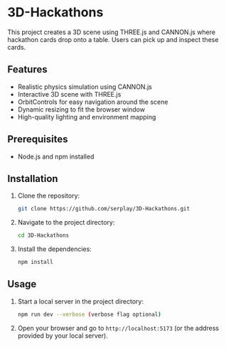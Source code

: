 # 3D-Hackathons

This project creates a 3D scene using THREE.js and CANNON.js where hackathon cards drop onto a table. Users can pick up and inspect these cards.

## Features

- Realistic physics simulation using CANNON.js
- Interactive 3D scene with THREE.js
- OrbitControls for easy navigation around the scene
- Dynamic resizing to fit the browser window
- High-quality lighting and environment mapping

## Prerequisites

- Node.js and npm installed

## Installation

1. Clone the repository:
    ```sh
    git clone https://github.com/serplay/3D-Hackathons.git
    ```
2. Navigate to the project directory:
    ```sh
    cd 3D-Hackathons
    ```
3. Install the dependencies:
    ```sh
    npm install
    ```

## Usage

1. Start a local server in the project directory:
    ```sh
    npm run dev --verbose (verbose flag optional)
    ```

2. Open your browser and go to `http://localhost:5173` (or the address provided by your local server).
